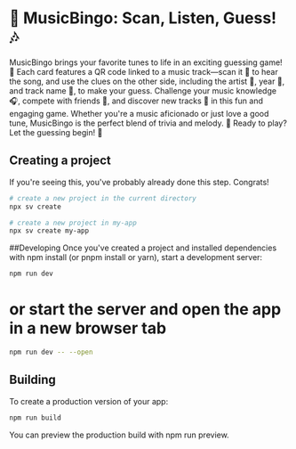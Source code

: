 # 🎵 MusicBingo: Scan, Listen, Guess! 🎶

MusicBingo brings your favorite tunes to life in an exciting guessing game! 🎯 Each card features a QR code linked to a music track—scan it 📲 to hear the song, and use the clues on the other side, including the artist 🎤, year 📅, and track name 🎼, to make your guess. Challenge your music knowledge 🎧, compete with friends 👫, and discover new tracks 🌟 in this fun and engaging game. Whether you're a music aficionado or just love a good tune, MusicBingo is the perfect blend of trivia and melody. 🎉 Ready to play? Let the guessing begin! 🥳

## Creating a project

If you're seeing this, you've probably already done this step. Congrats!

```bash
# create a new project in the current directory
npx sv create

# create a new project in my-app
npx sv create my-app
```

##Developing
Once you've created a project and installed dependencies with npm install (or pnpm install or yarn), start a development server:

```bash
npm run dev
```
# or start the server and open the app in a new browser tab
```bash
npm run dev -- --open
```
## Building
To create a production version of your app:
```bash
npm run build
```
You can preview the production build with npm run preview.
